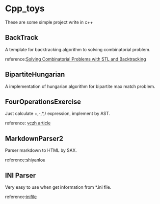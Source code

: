 # Cpp_toys
These are some simple project write in c++


## BackTrack
A template for backtracking algorithm to solving combinatorial problem.

reference:[Solving Combinatorial Problems with STL and Backtracking](http://www.drdobbs.com/cpp/solving-combinatorial-problems-with-stl/184401194)

## BipartiteHungarian
A implementation of hungarian algorithm for bipartite max
match problem.


## FourOperationsExercise
Just calculate +,-,*,/ expression, implement by AST.

reference:
[vczh article](http://www.cppblog.com/vczh/archive/2008/06/15/53373.html)

## MarkdownParser2
Parser markdown to HTML by SAX.

reference:[shiyanlou](https://www.shiyanlou.com/courses/569)

## INI Parser
Very easy to use when get information from \*.ini file.

reference:[inifile](https://github.com/Winnerhust/inifile2)